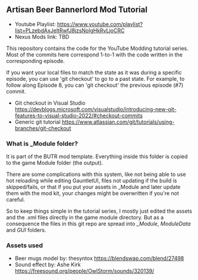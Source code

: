 ## Artisan Beer Bannerlord Mod Tutorial

* Youtube Playlist: https://www.youtube.com/playlist?list=PLzebdAxJeltRwfJ8jzsNolgHkRvLjoCRC
* Nexus Mods link: TBD

This repository contains the code for the YouTube Modding tutorial series. Most of the commits here correspond 1-to-1 with the code written in the corresponding episode.

If you want your local files to match the state as it was during a specific episode, you can use 'git checkout' to go to a past state. For example, to follow along Episode 8, you can 'git checkout' the previous episode (#7) commit.
* Git checkout in Visual Studio https://devblogs.microsoft.com/visualstudio/introducing-new-git-features-to-visual-studio-2022/#checkout-commits
* Generic git tutorial https://www.atlassian.com/git/tutorials/using-branches/git-checkout

### What is _Module folder?
It is part of the BUTR mod template. Everything inside this folder is copied to the game Module folder (the output).

There are some complications with this system, like not being able to use hot reloading while editing GauntletUI, files not updating if the build is skipped/fails, or that if you put your assets in _Module and later update them with the mod kit, your changes might be overwritten if you're not careful.

So to keep things simple in the tutorial series, I mostly just edited the assets and the .xml files directly in the game module directory. But as a consequence the files in this git repo are spread into *_Module*, *ModuleData* and *GUI* folders. 

### Assets used
* Beer mugs model by: thesyntox https://blendswap.com/blend/27498
* Sound effect by: Ashe Kirk https://freesound.org/people/OwlStorm/sounds/320139/
